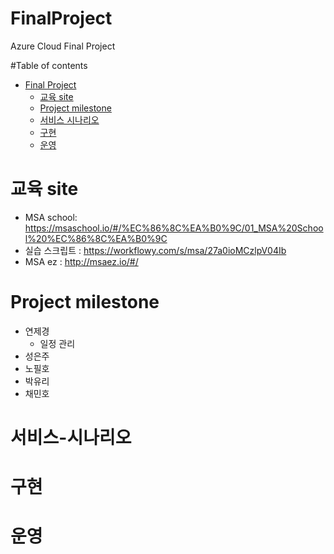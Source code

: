 # FinalProject
Azure Cloud Final Project

#Table of contents
- [Final Project](#---)
  - [교육 site](#교육-site)
  - [Project milestone](#Project-milestone)
  - [서비스 시나리오](#서비스-시나리오)
  - [구현](#구현)
  - [운영](#운영)
# 교육 site
- MSA school: https://msaschool.io/#/%EC%86%8C%EA%B0%9C/01_MSA%20School%20%EC%86%8C%EA%B0%9C
- 실습 스크립트 : https://workflowy.com/s/msa/27a0ioMCzlpV04Ib
- MSA ez : http://msaez.io/#/
# Project milestone
- 연제경
  - 일정 관리
- 성은주
- 노필호
- 박유리
- 채민호

# 서비스-시나리오

# 구현

# 운영
